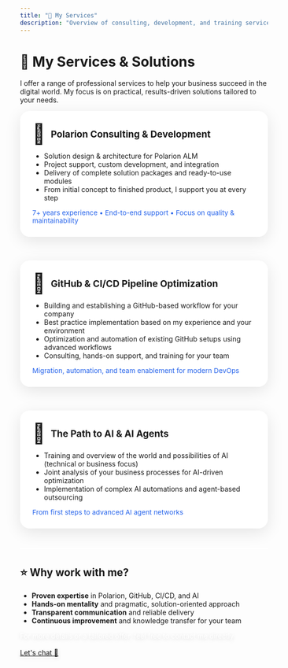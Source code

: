 ```yaml
---
title: "💼 My Services"
description: "Overview of consulting, development, and training services."
---
```


<style>
  .service-flex {
    display: flex;
    align-items: flex-start;
    gap: 2rem;
    margin-bottom: 1.5rem;
    flex-wrap: wrap;
  }
  .service-title-row {
    display: flex;
    align-items: center;
    gap: 0.7rem;
    margin-bottom: 0.3rem;
  }
  .service-icon {
    font-size: 2.5rem;
    margin-right: 0;
    flex-shrink: 0;
    line-height: 1.1;
    margin-top: 0;
    align-self: flex-start;
  }
  .service-title {
    font-size: 1.18rem;
    font-weight: 700;
    text-align: left;
    line-height: 1.25;
    word-break: break-word;
    white-space: normal;
    flex: 1 1 0%;
    min-width: 0;
    display: flex;
    align-items: center;
  }
  .service-box {
    background: rgba(255, 255, 255, 0.9);
    backdrop-filter: blur(16px);
    border: 1px solid rgba(255, 255, 255, 0.3);
    border-radius: 1.25rem;
    padding: 1.5rem;
    margin-bottom: 1rem;
    box-shadow: 0 8px 32px rgba(0, 0, 0, 0.1);
    flex: 1 1 320px;
    min-width: 270px;
    transform: translateY(0);
    transition: all 0.3s ease;
    position: relative;
    overflow: hidden;
  }
  
  .service-box::before {
    content: '';
    position: absolute;
    top: 0;
    left: -100%;
    width: 100%;
    height: 100%;
    background: linear-gradient(90deg, transparent, rgba(37, 99, 235, 0.05), transparent);
    transition: left 0.6s ease;
    pointer-events: none;
  }
  
  .service-box:hover::before {
    left: 100%;
  }
  
  .service-box:hover {
    transform: translateY(-6px);
    box-shadow: 0 16px 48px rgba(37, 99, 235, 0.15);
    background: rgba(255, 255, 255, 0.95);
    border-color: rgba(37, 99, 235, 0.3);
  }
  
  .service-icon {
    font-size: 2.5rem;
    margin-right: 0;
    flex-shrink: 0;
    line-height: 1.1;
    margin-top: 0;
    align-self: flex-start;
    transition: transform 0.3s ease;
  }
  
  .service-box:hover .service-icon {
    transform: scale(1.1);
  }
  
  @media (prefers-color-scheme: dark) {
    .service-box {
      background: rgba(17, 24, 39, 0.9);
      border-color: rgba(55, 65, 81, 0.5);
      color: #f3f4f6;
    }
    
    .service-box:hover {
      background: rgba(17, 24, 39, 0.95);
      border-color: rgba(96, 165, 250, 0.4);
      box-shadow: 0 16px 48px rgba(96, 165, 250, 0.1);
    }
  }
  @media (max-width: 700px) {
    .service-flex { 
      flex-direction: column; 
      gap: 1.2rem; 
      margin: 0;
      padding: 0;
    }
    .service-box {
      padding: 1.2rem;
      margin-bottom: 1rem;
      min-width: unset;
      flex: 1 1 auto;
      width: 100%;
      box-sizing: border-box;
    }
    .service-title { 
      font-size: 1.05rem; 
      line-height: 1.3;
    }
    .service-title-row { 
      margin-bottom: 0.5rem;
      gap: 0.5rem;
    }
    .service-icon { 
      font-size: 1.8rem;
      margin-top: 0.1rem;
    }
    h1, h1#title, h1.title, h1:first-child { 
      font-size: 1.35rem !important; 
      padding: 0 1rem;
    }
    .cta-white { 
      font-size: 1.75rem !important; 
      padding: 0 1rem;
    }
    .cta-white a { 
      font-size: 2.25rem !important; 
    }
  }
  @media (max-width: 480px) {
    .service-box {
      padding: 1rem;
      margin-bottom: 0.8rem;
      border-radius: 1rem;
    }
    .service-title { 
      font-size: 1rem; 
    }
    .service-icon { 
      font-size: 1.6rem;
    }
    h1, h1#title, h1.title, h1:first-child { 
      font-size: 1.2rem !important; 
    }
    .cta-white { 
      font-size: 1.5rem !important; 
    }
    .cta-white a { 
      font-size: 1.8rem !important; 
    }
  }
  /* Titel auf dieser Seite ausblenden */
  h1.title, h1#title, h1:first-child {
    display: none !important;
  }
  .cta-white {
    color: #fff !important;
    text-shadow: 0 2px 8px rgba(0,0,0,0.18);
  }
</style>

# 💼 My Services & Solutions

I offer a range of professional services to help your business succeed in the digital world. My focus is on practical, results-driven solutions tailored to your needs.

<div class="service-flex">
  <div class="service-box">
    <div class="service-title-row">
      <span class="service-icon">🧩</span>
      <span class="service-title">Polarion Consulting & Development</span>
    </div>
    <ul>
      <li>Solution design & architecture for Polarion ALM</li>
      <li>Project support, custom development, and integration</li>
      <li>Delivery of complete solution packages and ready-to-use modules</li>
      <li>From initial concept to finished product, I support you at every step</li>
    </ul>
    <div style="font-size:0.98em;color:#2563eb;margin-top:0.5em;">7+ years experience • End-to-end support • Focus on quality & maintainability</div>
  </div>
  <div class="service-box">
    <div class="service-title-row">
      <span class="service-icon">🔗</span>
      <span class="service-title">GitHub & CI/CD Pipeline Optimization</span>
    </div>
    <ul>
      <li>Building and establishing a GitHub-based workflow for your company</li>
      <li>Best practice implementation based on my experience and your environment</li>
      <li>Optimization and automation of existing GitHub setups using advanced workflows</li>
      <li>Consulting, hands-on support, and training for your team</li>
    </ul>
    <div style="font-size:0.98em;color:#2563eb;margin-top:0.5em;">Migration, automation, and team enablement for modern DevOps</div>
  </div>
  <div class="service-box">
    <div class="service-title-row">
      <span class="service-icon">🤖</span>
      <span class="service-title">The Path to AI & AI Agents</span>
    </div>
    <ul>
      <li>Training and overview of the world and possibilities of AI (technical or business focus)</li>
      <li>Joint analysis of your business processes for AI-driven optimization</li>
      <li>Implementation of complex AI automations and agent-based outsourcing</li>
    </ul>
    <div style="font-size:0.98em;color:#2563eb;margin-top:0.5em;">From first steps to advanced AI agent networks</div>
  </div>
</div>

<hr style="border: none; border-top: 2px solid #fff; margin: 1.5rem 0 2rem 0; background: none;">

## ⭐ Why work with me?

- <strong>Proven expertise</strong> in Polarion, GitHub, CI/CD, and AI
- <strong>Hands-on mentality</strong> and pragmatic, solution-oriented approach
- <strong>Transparent communication</strong> and reliable delivery
- <strong>Continuous improvement</strong> and knowledge transfer for your team

<section class="my-16 max-w-2xl mx-auto">
  <div class="text-4xl font-bold text-center cta-white">
    For more details or a tailored offer, feel free to contact me directly<br /><br />
    <a class="contact-cta-link" href="mailto:consulting@boesger.com">Let's chat 📨</a>
  </div>
</section>
